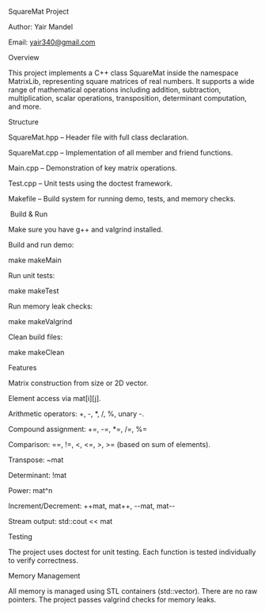 SquareMat Project

Author: Yair Mandel

Email: yair340@gmail.com

Overview

This project implements a C++ class SquareMat inside the namespace MatrixLib, representing square matrices of real numbers. It supports a wide range of mathematical operations including addition, subtraction, multiplication, scalar operations, transposition, determinant computation, and more.

Structure

SquareMat.hpp – Header file with full class declaration.

SquareMat.cpp – Implementation of all member and friend functions.

Main.cpp – Demonstration of key matrix operations.

Test.cpp – Unit tests using the doctest framework.

Makefile – Build system for running demo, tests, and memory checks.

 Build & Run

Make sure you have g++ and valgrind installed.

Build and run demo:

make makeMain

Run unit tests:

make makeTest

Run memory leak checks:

make makeValgrind

Clean build files:

make makeClean

 Features

Matrix construction from size or 2D vector.

Element access via mat[i][j].

Arithmetic operators: +, -, *, /, %, unary -.

Compound assignment: +=, -=, *=, /=, %=

Comparison: ==, !=, <, <=, >, >= (based on sum of elements).

Transpose: ~mat

Determinant: !mat

Power: mat^n

Increment/Decrement: ++mat, mat++, --mat, mat--

Stream output: std::cout << mat

 Testing

The project uses doctest for unit testing. Each function is tested individually to verify correctness.

 Memory Management

All memory is managed using STL containers (std::vector). There are no raw pointers. The project passes valgrind checks for memory leaks.
